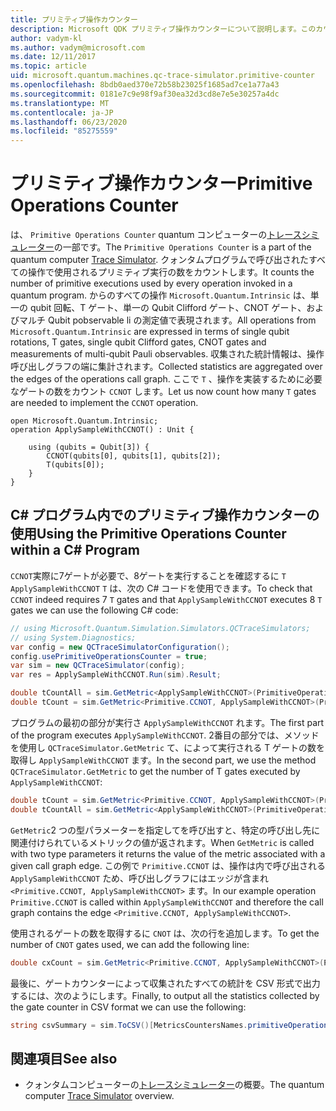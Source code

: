 ```yaml
---
title: プリミティブ操作カウンター
description: Microsoft QDK プリミティブ操作カウンターについて説明します。このカウンターは、クォンタムプログラムでの操作によって使用されるプリミティブ実行の数を追跡します。
author: vadym-kl
ms.author: vadym@microsoft.com
ms.date: 12/11/2017
ms.topic: article
uid: microsoft.quantum.machines.qc-trace-simulator.primitive-counter
ms.openlocfilehash: 8bdb0aed370e72b58b23025f1685ad7ce1a77a43
ms.sourcegitcommit: 0181e7c9e98f9af30ea32d3cd8e7e5e30257a4dc
ms.translationtype: MT
ms.contentlocale: ja-JP
ms.lasthandoff: 06/23/2020
ms.locfileid: "85275559"
---
```

# <a name="primitive-operations-counter"></a><span data-ttu-id="539c4-103">プリミティブ操作カウンター</span><span class="sxs-lookup"><span data-stu-id="539c4-103">Primitive Operations Counter</span></span>  

<span data-ttu-id="539c4-104">は、 `Primitive Operations Counter` quantum コンピューターの[トレースシミュレーター](xref:microsoft.quantum.machines.qc-trace-simulator.intro)の一部です。</span><span class="sxs-lookup"><span data-stu-id="539c4-104">The `Primitive Operations Counter` is a part of the quantum computer [Trace Simulator](xref:microsoft.quantum.machines.qc-trace-simulator.intro).</span></span> <span data-ttu-id="539c4-105">クォンタムプログラムで呼び出されたすべての操作で使用されるプリミティブ実行の数をカウントします。</span><span class="sxs-lookup"><span data-stu-id="539c4-105">It counts the number of primitive executions used by every operation invoked in a quantum program.</span></span> <span data-ttu-id="539c4-106">からのすべての操作 `Microsoft.Quantum.Intrinsic` は、単一の qubit 回転、T ゲート、単一の Qubit Clifford ゲート、CNOT ゲート、およびマルチ Qubit pobservable li の測定値で表現されます。</span><span class="sxs-lookup"><span data-stu-id="539c4-106">All operations from `Microsoft.Quantum.Intrinsic` are expressed in terms of single qubit rotations, T gates, single qubit Clifford gates, CNOT gates and measurements of multi-qubit Pauli observables.</span></span> <span data-ttu-id="539c4-107">収集された統計情報は、操作呼び出しグラフの端に集計されます。</span><span class="sxs-lookup"><span data-stu-id="539c4-107">Collected statistics are aggregated over the edges of the operations call graph.</span></span> <span data-ttu-id="539c4-108">ここで `T` 、操作を実装するために必要なゲートの数をカウント `CCNOT` します。</span><span class="sxs-lookup"><span data-stu-id="539c4-108">Let us now count how many `T` gates are needed to implement the `CCNOT` operation.</span></span> 

```qsharp
open Microsoft.Quantum.Intrinsic;
operation ApplySampleWithCCNOT() : Unit {

    using (qubits = Qubit[3]) {
        CCNOT(qubits[0], qubits[1], qubits[2]);
        T(qubits[0]);
    } 
}
```

## <a name="using-the-primitive-operations-counter-within-a-c-program"></a><span data-ttu-id="539c4-109">C# プログラム内でのプリミティブ操作カウンターの使用</span><span class="sxs-lookup"><span data-stu-id="539c4-109">Using the Primitive Operations Counter within a C# Program</span></span>

<span data-ttu-id="539c4-110">`CCNOT`実際に7ゲートが必要で、8ゲートを実行することを確認するに `T` `ApplySampleWithCCNOT` `T` は、次の C# コードを使用できます。</span><span class="sxs-lookup"><span data-stu-id="539c4-110">To check that `CCNOT` indeed requires 7 `T` gates and that `ApplySampleWithCCNOT` executes 8 `T` gates we can use the following C# code:</span></span>

```csharp 
// using Microsoft.Quantum.Simulation.Simulators.QCTraceSimulators;
// using System.Diagnostics;
var config = new QCTraceSimulatorConfiguration();
config.usePrimitiveOperationsCounter = true;
var sim = new QCTraceSimulator(config);
var res = ApplySampleWithCCNOT.Run(sim).Result;

double tCountAll = sim.GetMetric<ApplySampleWithCCNOT>(PrimitiveOperationsGroupsNames.T);
double tCount = sim.GetMetric<Primitive.CCNOT, ApplySampleWithCCNOT>(PrimitiveOperationsGroupsNames.T);
```

<span data-ttu-id="539c4-111">プログラムの最初の部分が実行さ `ApplySampleWithCCNOT` れます。</span><span class="sxs-lookup"><span data-stu-id="539c4-111">The first part of the program executes `ApplySampleWithCCNOT`.</span></span> <span data-ttu-id="539c4-112">2番目の部分では、メソッドを使用し `QCTraceSimulator.GetMetric` て、によって実行される T ゲートの数を取得し `ApplySampleWithCCNOT` ます。</span><span class="sxs-lookup"><span data-stu-id="539c4-112">In the second part, we use the method `QCTraceSimulator.GetMetric` to get the number of T gates executed by `ApplySampleWithCCNOT`:</span></span> 

```csharp
double tCount = sim.GetMetric<Primitive.CCNOT, ApplySampleWithCCNOT>(PrimitiveOperationsGroupsNames.T);
double tCountAll = sim.GetMetric<ApplySampleWithCCNOT>(PrimitiveOperationsGroupsNames.T);
```

<span data-ttu-id="539c4-113">`GetMetric`2 つの型パラメーターを指定してを呼び出すと、特定の呼び出し先に関連付けられているメトリックの値が返されます。</span><span class="sxs-lookup"><span data-stu-id="539c4-113">When `GetMetric` is called with two type parameters it returns the value of the metric associated with a given call graph edge.</span></span> <span data-ttu-id="539c4-114">この例で `Primitive.CCNOT` は、操作は内で呼び出される `ApplySampleWithCCNOT` ため、呼び出しグラフにはエッジが含まれ `<Primitive.CCNOT, ApplySampleWithCCNOT>` ます。</span><span class="sxs-lookup"><span data-stu-id="539c4-114">In our example operation `Primitive.CCNOT` is called within `ApplySampleWithCCNOT` and therefore the call graph contains the edge `<Primitive.CCNOT, ApplySampleWithCCNOT>`.</span></span> 

<span data-ttu-id="539c4-115">使用されるゲートの数を取得するに `CNOT` は、次の行を追加します。</span><span class="sxs-lookup"><span data-stu-id="539c4-115">To get the number of `CNOT` gates used, we can add the following line:</span></span>
```csharp
double cxCount = sim.GetMetric<Primitive.CCNOT, ApplySampleWithCCNOT>(PrimitiveOperationsGroupsNames.CX);
```

<span data-ttu-id="539c4-116">最後に、ゲートカウンターによって収集されたすべての統計を CSV 形式で出力するには、次のようにします。</span><span class="sxs-lookup"><span data-stu-id="539c4-116">Finally, to output all the statistics collected by the gate counter in CSV format we can use the following:</span></span>
```csharp
string csvSummary = sim.ToCSV()[MetricsCountersNames.primitiveOperationsCounter];
```

## <a name="see-also"></a><span data-ttu-id="539c4-117">関連項目</span><span class="sxs-lookup"><span data-stu-id="539c4-117">See also</span></span> ##

- <span data-ttu-id="539c4-118">クォンタムコンピューターの[トレースシミュレーター](xref:microsoft.quantum.machines.qc-trace-simulator.intro)の概要。</span><span class="sxs-lookup"><span data-stu-id="539c4-118">The quantum computer [Trace Simulator](xref:microsoft.quantum.machines.qc-trace-simulator.intro) overview.</span></span>
